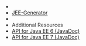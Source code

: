 <ul id="nav-outline" style="margin-left: 0px;">
	<li>&nbsp;</li>
	<li><a href="index.html">JEE-Generator</a>
	</li>
	<li>&nbsp;</li>
	<li style="color : #333;">Additional Resources
	<li><a href="{{site.javadoc.utils6}}/">API for Java EE 6 (JavaDoc)</a>
	<li><a href="{{site.javadoc.utils7}}/">API for Java EE 7 (JavaDoc)</a>
</ul>
